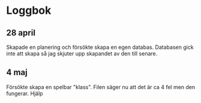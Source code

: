 # Loggbok
## 28 april
Skapade en planering och försökte skapa en egen databas.
Databasen gick inte att skapa så jag skjuter upp skapandet av den till senare.

## 4 maj
Försökte skapa en spelbar "klass". Filen säger nu att det är ca 4 fel men den fungerar.
Hjälp